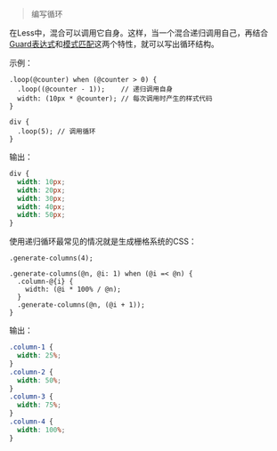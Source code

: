 > 编写循环

在Less中，混合可以调用它自身。这样，当一个混合递归调用自己，再结合[Guard表达式](#mixin-guards-feature)和[模式匹配](#mixins-parametric-feature-pattern-matching)这两个特性，就可以写出循环结构。

示例：

```less
.loop(@counter) when (@counter > 0) {
  .loop((@counter - 1));    // 递归调用自身
  width: (10px * @counter); // 每次调用时产生的样式代码
}

div {
  .loop(5); // 调用循环
}
```

输出：

```css
div {
  width: 10px;
  width: 20px;
  width: 30px;
  width: 40px;
  width: 50px;
}
```

使用递归循环最常见的情况就是生成栅格系统的CSS：

```less
.generate-columns(4);

.generate-columns(@n, @i: 1) when (@i =< @n) {
  .column-@{i} {
    width: (@i * 100% / @n);
  }
  .generate-columns(@n, (@i + 1));
}
```

输出：

```css
.column-1 {
  width: 25%;
}
.column-2 {
  width: 50%;
}
.column-3 {
  width: 75%;
}
.column-4 {
  width: 100%;
}
```
